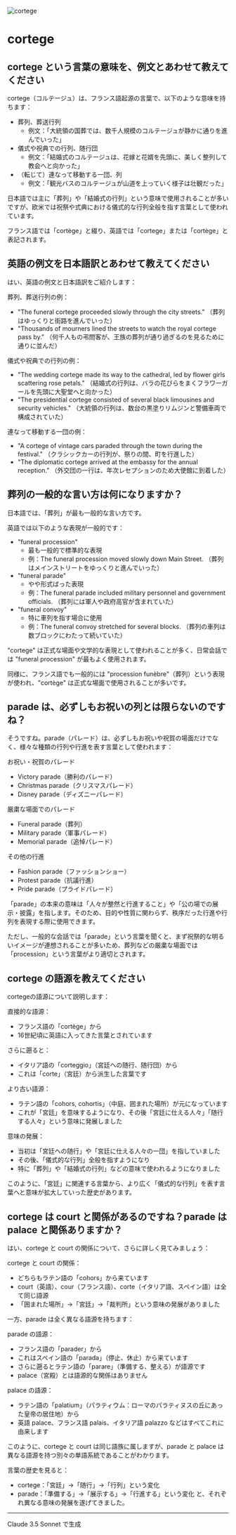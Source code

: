 ![cortege](./imgs/cortege.webp)

# cortege

## cortege という言葉の意味を、例文とあわせて教えてください

cortege（コルテージュ）は、フランス語起源の言葉で、以下のような意味を持ちます：

 * 葬列、葬送行列
   * 例文：「大統領の国葬では、数千人規模のコルテージュが静かに通りを進んでいった」
 * 儀式や祝典での行列、随行団
   * 例文：「結婚式のコルテージュは、花嫁と花婿を先頭に、美しく整列して教会へと向かった」
 * （転じて）連なって移動する一団、列
   * 例文：「観光バスのコルテージュが山道を上っていく様子は壮観だった」

日本語では主に「葬列」や「結婚式の行列」という意味で使用されることが多いですが、欧米では祝祭や式典における儀式的な行列全般を指す言葉として使われています。

フランス語では「cortège」と綴り、英語では「cortege」または「cortège」と表記されます。

## 英語の例文を日本語訳とあわせて教えてください

はい、英語の例文と日本語訳をご紹介します：

葬列、葬送行列の例：

 * "The funeral cortege proceeded slowly through the city streets." （葬列はゆっくりと街路を進んでいった）
 * "Thousands of mourners lined the streets to watch the royal cortege pass by." （何千人もの弔問客が、王族の葬列が通り過ぎるのを見るために通りに並んだ）

儀式や祝典での行列の例：

 * "The wedding cortege made its way to the cathedral, led by flower girls scattering rose petals." （結婚式の行列は、バラの花びらをまくフラワーガールを先頭に大聖堂へと向かった）
 * "The presidential cortege consisted of several black limousines and security vehicles." （大統領の行列は、数台の黒塗りリムジンと警備車両で構成されていた）

連なって移動する一団の例：

 * "A cortege of vintage cars paraded through the town during the festival." （クラシックカーの行列が、祭りの間、町を行進した）
 * "The diplomatic cortege arrived at the embassy for the annual reception." （外交団の一行は、年次レセプションのため大使館に到着した）

## 葬列の一般的な言い方は何になりますか？

日本語では、「葬列」が最も一般的な言い方です。

英語では以下のような表現が一般的です：

 * "funeral procession"
   * 最も一般的で標準的な表現
   * 例：The funeral procession moved slowly down Main Street. （葬列はメインストリートをゆっくりと進んでいった）
 * "funeral parade"
   * やや形式ばった表現
   * 例：The funeral parade included military personnel and government officials. （葬列には軍人や政府高官が含まれていた）
 * "funeral convoy"
   * 特に車列を指す場合に使用
   * 例：The funeral convoy stretched for several blocks. （葬列の車列は数ブロックにわたって続いていた）

"cortege" は正式な場面や文学的な表現として使われることが多く、日常会話では "funeral procession" が最もよく使用されます。

同様に、フランス語でも一般的には "procession funèbre"（葬列）という表現が使われ、"cortège" は正式な場面で使用されることが多いです。

## parade は、必ずしもお祝いの列とは限らないのですね？

そうですね。parade（パレード）は、必ずしもお祝いや祝賀の場面だけでなく、様々な種類の行列や行進を表す言葉として使われます：

お祝い・祝賀のパレード

 * Victory parade（勝利のパレード）
 * Christmas parade（クリスマスパレード）
 * Disney parade（ディズニーパレード）

厳粛な場面でのパレード

 * Funeral parade（葬列）
 * Military parade（軍事パレード）
 * Memorial parade（追悼パレード）

その他の行進

 * Fashion parade（ファッションショー）
 * Protest parade（抗議行進）
 * Pride parade（プライドパレード）

「parade」の本来の意味は「人々が整然と行進すること」や「公の場での展示・披露」を指します。そのため、目的や性質に関わらず、秩序だった行進や行列を表現する際に使用できます。

ただし、一般的な会話では「parade」という言葉を聞くと、まず祝祭的な明るいイメージが連想されることが多いため、葬列などの厳粛な場面では「procession」という言葉がより適切とされます。

## cortege の語源を教えてください

cortegeの語源について説明します：

直接的な語源：

 * フランス語の「cortège」から
 * 16世紀頃に英語に入ってきた言葉とされています

さらに遡ると：

 * イタリア語の「corteggio」（宮廷への随行、随行団）から
 * これは「corte」（宮廷）から派生した言葉です

より古い語源：

 * ラテン語の「cohors, cohortis」（中庭、囲まれた場所）が元になっています
 * これが「宮廷」を意味するようになり、その後「宮廷に仕える人々」「随行する人々」という意味に発展しました

意味の発展：

 * 当初は「宮廷への随行」や「宮廷に仕える人々の一団」を指していました
 * その後、「儀式的な行列」全般を指すようになり
 * 特に「葬列」や「結婚式の行列」などの意味で使われるようになりました

このように、「宮廷」に関連する言葉から、より広く「儀式的な行列」を表す言葉へと意味が拡大していった歴史があります。

## cortege は court と関係があるのですね？parade は palace と関係ありますか？

はい、cortege と court の関係について、さらに詳しく見てみましょう：

cortege と court の関係：

 * どちらもラテン語の「cohors」から来ています
 * court（英語）、cour（フランス語）、corte（イタリア語、スペイン語）は全て同じ語源
 * 「囲まれた場所」→「宮廷」→「裁判所」という意味の発展がありました

一方、parade は全く異なる語源を持ちます：

parade の語源：

 * フランス語の「parader」から
 * これはスペイン語の「parada」（停止、休止）から来ています
 * さらに遡るとラテン語の「parare」（準備する、整える）が語源です
 * palace（宮殿）とは語源的な関係はありません

palace の語源：

 * ラテン語の「palatium」（パラティウム：ローマのパラティヌスの丘にあった皇帝の居住地）から
 * 英語 palace、フランス語 palais、イタリア語 palazzo などはすべてこれに由来します

このように、cortege と court は同じ語族に属しますが、parade と palace は異なる語源を持つ別々の単語系統であることがわかります。

言葉の歴史を見ると：

 * cortege：「宮廷」→「随行」→「行列」という変化
 * parade：「準備する」→「展示する」→「行進する」という変化 と、それぞれ異なる意味の発展を遂げてきました。


---
Claude 3.5 Sonnet で生成
